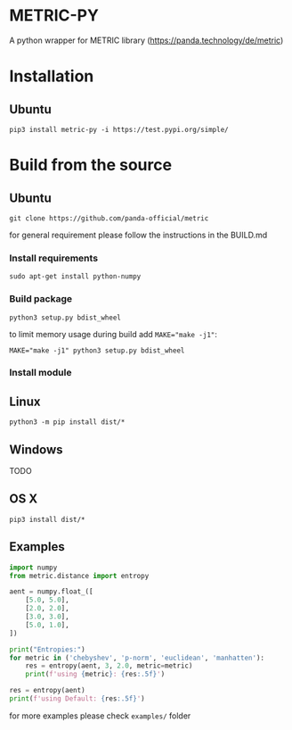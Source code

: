 # METRIC-PY
A python wrapper for METRIC library (https://panda.technology/de/metric)
# Installation
## Ubuntu
```
pip3 install metric-py -i https://test.pypi.org/simple/
```

# Build from the source
## Ubuntu
```
git clone https://github.com/panda-official/metric
```
for general requirement please follow the instructions in the BUILD.md
### Install requirements
```
sudo apt-get install python-numpy
```
### Build package
```
python3 setup.py bdist_wheel
```

to limit memory usage during build add `MAKE="make -j1"`:

```
MAKE="make -j1" python3 setup.py bdist_wheel
```

### Install module
## Linux
```
python3 -m pip install dist/*
```
## Windows
TODO
## OS X
```
pip3 install dist/*
```
## Examples

```python
import numpy
from metric.distance import entropy

aent = numpy.float_([
    [5.0, 5.0],
    [2.0, 2.0],
    [3.0, 3.0],
    [5.0, 1.0],
])

print("Entropies:")
for metric in ('chebyshev', 'p-norm', 'euclidean', 'manhatten'):
    res = entropy(aent, 3, 2.0, metric=metric)
    print(f'using {metric}: {res:.5f}')

res = entropy(aent)
print(f'using Default: {res:.5f}')
```
for more examples please check `examples/` folder